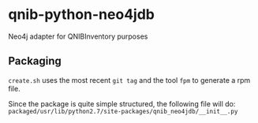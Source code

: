 # qnib-python-neo4jdb

Neo4j adapter for QNIBInventory purposes

## Packaging

`create.sh` uses the most recent `git tag` and the tool `fpm` to generate a rpm file.

Since the package is quite simple structured, the following file will do:
`packaged/usr/lib/python2.7/site-packages/qnib_neo4jdb/__init__.py`